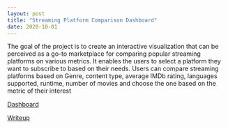 ```yaml
---
layout: post
title: "Streaming Platform Comparison Dashboard"
date: 2020-10-01
---
```


The goal of the project is to create an interactive visualization that can be perceived as a go-to marketplace for comparing popular streaming platforms on various metrics. It enables the users to select a platform they want to subscribe to based on their needs. Users can compare streaming platforms based on Genre, content type, average IMDb rating, languages supported, runtime, number of movies and choose the one based on the metric of their interest

<p><a href="https://public.tableau.com/profile/lakshmi.venkatasubramanian#!/vizhome/StreamingData_15978704201750/StreamingPlatformDB?publish=yes">Dashboard</a></p>
<p><a href="VisualizationConcept-StreamingData.pdf">Writeup</a></p>


